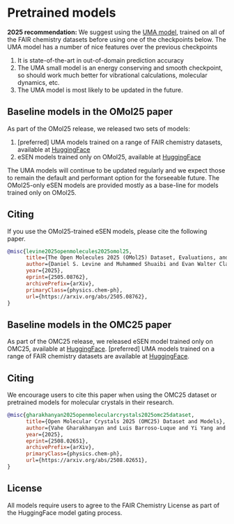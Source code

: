 # Pretrained models

**2025 recommendation:** We suggest using the [UMA model](../core/uma), trained on all of the FAIR chemistry datasets before using one of the checkpoints below. The UMA model has a number of nice features over the previous checkpoints
1. It is state-of-the-art in out-of-domain prediction accuracy
2. The UMA small model is an energy conserving and smooth checkpoint, so should work much better for vibrational calculations, molecular dynamics, etc.
3. The UMA model is most likely to be updated in the future.

## Baseline models in the OMol25 paper
As part of the OMol25 release, we released two sets of models:
1. [preferred] UMA models trained on a range of FAIR chemistry datasets, available at [HuggingFace](https://huggingface.co/facebook/UMA)
2. eSEN models trained only on OMol25, available at [HuggingFace](https://huggingface.co/facebook/OMol25/tree/main)

The UMA models will continue to be updated regularly and we expect those to remain the default and performant option for the forseeable future. The OMol25-only eSEN models are provided mostly as a base-line for models trained only on OMol25.

## Citing

If you use the OMol25-trained eSEN models, please cite the following paper.

```bib
@misc{levine2025openmolecules2025omol25,
      title={The Open Molecules 2025 (OMol25) Dataset, Evaluations, and Models},
      author={Daniel S. Levine and Muhammed Shuaibi and Evan Walter Clark Spotte-Smith and Michael G. Taylor and Muhammad R. Hasyim and Kyle Michel and Ilyes Batatia and Gábor Csányi and Misko Dzamba and Peter Eastman and Nathan C. Frey and Xiang Fu and Vahe Gharakhanyan and Aditi S. Krishnapriyan and Joshua A. Rackers and Sanjeev Raja and Ammar Rizvi and Andrew S. Rosen and Zachary Ulissi and Santiago Vargas and C. Lawrence Zitnick and Samuel M. Blau and Brandon M. Wood},
      year={2025},
      eprint={2505.08762},
      archivePrefix={arXiv},
      primaryClass={physics.chem-ph},
      url={https://arxiv.org/abs/2505.08762},
}
```

## Baseline models in the OMC25 paper
As part of the OMC25 release, we released eSEN model trained only on OMC25, available at [HuggingFace](https://huggingface.co/facebook/OMC25). [preferred] UMA models trained on a range of FAIR chemistry datasets are available at [HuggingFace](https://huggingface.co/facebook/UMA).

## Citing

We encourage users to cite this paper when using the OMC25 dataset or pretrained models for molecular crystals in their research.

```bibtex
@misc{gharakhanyan2025openmolecularcrystals2025omc25dataset,
      title={Open Molecular Crystals 2025 (OMC25) Dataset and Models},
      author={Vahe Gharakhanyan and Luis Barroso-Luque and Yi Yang and Muhammed Shuaibi and Kyle Michel and Daniel S. Levine and Misko Dzamba and Xiang Fu and Meng Gao and Xingyu Liu and Haoran Ni and Keian Noori and Brandon M. Wood and Matt Uyttendaele and Arman Boromand and C. Lawrence Zitnick and Noa Marom and Zachary W. Ulissi and Anuroop Sriram},
      year={2025},
      eprint={2508.02651},
      archivePrefix={arXiv},
      primaryClass={physics.chem-ph},
      url={https://arxiv.org/abs/2508.02651},
}
```

## License

All models require users to agree to the FAIR Chemistry License as part of the HuggingFace model gating process.
